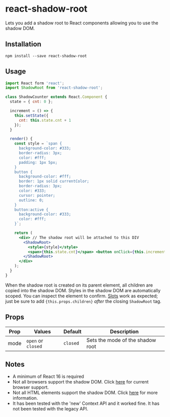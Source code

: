 # react-shadow-root
Lets you add a shadow root to React components allowing you to use the shadow DOM.

## Installation
`npm install --save react-shadow-root`

## Usage
```jsx
import React form 'react';
import ShadowRoot from 'react-shadow-root';

class ShadowCounter extends React.Component {
  state = { cnt: 0 };

  increment = () => {
    this.setState({
      cnt: this.state.cnt + 1
    });
  }

  render() {
    const style = `span {
      background-color: #333;
      border-radius: 3px;
      color: #fff;
      padding: 1px 5px;
    }
    button {
      background-color: #fff;
      border: 1px solid currentColor;
      border-radius: 3px;
      color: #333;
      cursor: pointer;
      outline: 0;
    }
    button:active {
      background-color: #333;
      color: #fff;
    }`;

    return (
      <div> // The shadow root will be attached to this DIV
        <ShadowRoot>
          <style>{style}</style>
          <span>{this.state.cnt}</span> <button onClick={this.increment}>Click Me</button>
        </ShadowRoot>
      </div>
    );
  }
}
```
When the shadow root is created on its parent element, all children are copied into the shadow DOM. Styles in the shadow DOM are automatically scoped. You can inspect the element to confirm. [Slots](https://developer.mozilla.org/en-US/docs/Web/HTML/Element/slot) work as expected; just be sure to add `{this.props.children}` _after_ the closing `ShadowRoot` tag.

## Props
| Prop | Values | Default | Description |
|------|------|---------|-------------|
| mode | `open` or `closed` | `closed` | Sets the mode of the shadow root |

## Notes
- A minimum of React 16 is required
- Not all browsers support the shadow DOM. Click [here](https://developer.mozilla.org/en-US/docs/Web/API/Element/attachShadow#Browser_compatibility) for current browser support.
- Not all HTML elements support the shadow DOM. Click [here](https://developer.mozilla.org/en-US/docs/Web/API/Element/attachShadow#Elements_you_can_attach_a_shadow_to) for more information.
- It has been tested with the 'new' Context API and it worked fine. It has not been tested with the legacy API.
